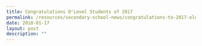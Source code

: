 ```yaml
---
title: Congratulations O'Level Students of 2017
permalink: /resources/secondary-school-news/congratulations-to-2017-olevel-students/
date: 2018-01-17
layout: post
description: ""
---
```

